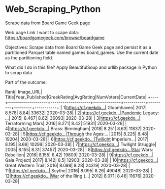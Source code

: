 # Web_Scraping_Python
Scrape data from Board Game Geek page

Web page Link I want to scape data: https://boardgamegeek.com/browse/boardgame

Objectives: Scrape data from Board Game Geek page and persist it as a partitioned Parquet table named games.board_games. 
  Use the current date as the partitioning field.
  
What did I do in this file?
Apply BeautifulSoup and urllib package in Python to scrap data


Part of the outcome:

Rank|           Image_URL|               Title|Year_Published|GreekRating|AvgRating|NumVoters|CurrentDate|
+----+--------------------+--------------------+--------------+-----------+---------+---------+-----------+
|   1|https://cf.geekdo...|          Gloomhaven|          2017|      8.578|     8.84|    33632| 2020-03-28|
|   2|https://cf.geekdo...|Pandemic Legacy: ...|          2015|      8.467|     8.62|    36093| 2020-03-28|
|   3|https://cf.geekdo...|   Terraforming Mars|          2016|      8.271|     8.42|    51931| 2020-03-28|
|   4|https://cf.geekdo...|   Brass: Birmingham|          2018|      8.251|     8.63|    11837| 2020-03-28|
|   5|https://cf.geekdo...|Through the Ages:...|          2015|      8.225|     8.48|    19204| 2020-03-28|
|   6|https://cf.geekdo...|Twilight Imperium...|          2017|      8.195|     8.69|    10299| 2020-03-28|
|   7|https://cf.geekdo...|   Twilight Struggle|          2005|      8.155|     8.31|    37457| 2020-03-28|
|   8|https://cf.geekdo...|Star Wars: Rebellion|          2016|      8.155|     8.42|    19809| 2020-03-28|
|   9|https://cf.geekdo...|        Gaia Project|          2017|      8.142|      8.5|    12903| 2020-03-28|
|  10|https://cf.geekdo...| Great Western Trail|          2016|      8.098|     8.28|    24319| 2020-03-28|
|  11|https://cf.geekdo...|              Scythe|          2016|      8.095|     8.26|    49048| 2020-03-28|
|  12|https://cf.geekdo...|War of the Ring (...|          2012|      8.071|     8.46|    11676| 2020-03-28|

